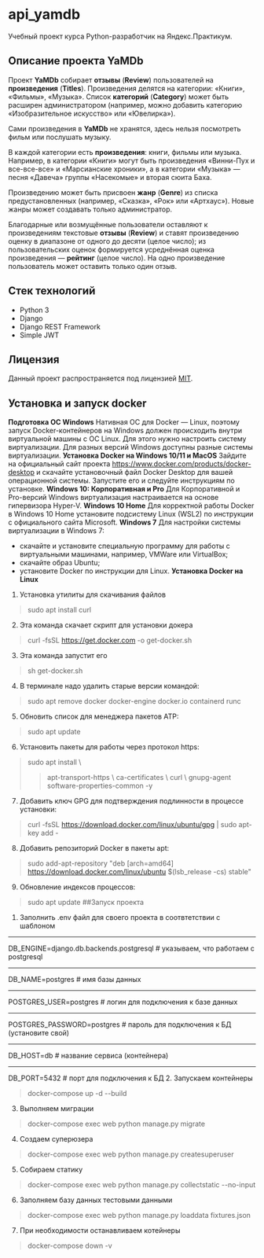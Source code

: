 # api_yamdb

Учебный проект курса Python-разработчик на Яндекс.Практикум.

## Описание проекта YaMDb

Проект **YaMDb** собирает **отзывы** (**Review**) пользователей на 
**произведения** (**Titles**). 
Произведения делятся на категории: «Книги», «Фильмы», «Музыка». Список 
**категорий** (**Category**) может быть расширен администратором (например, 
можно добавить категорию «Изобразительное искусство» или «Ювелирка»).

Сами произведения в **YaMDb** не хранятся, здесь нельзя посмотреть фильм или 
послушать музыку.

В каждой категории есть **произведения**: книги, фильмы или музыка. Например, 
в категории «Книги» могут быть произведения «Винни-Пух и все-все-все» и 
«Марсианские хроники», а в категории «Музыка» — песня «Давеча» группы 
«Насекомые» и вторая сюита Баха.

Произведению может быть присвоен **жанр** (**Genre**) из списка 
предустановленных (например, «Сказка», «Рок» или «Артхаус»). Новые жанры может 
создавать только администратор.

Благодарные или возмущённые пользователи оставляют к произведениям текстовые 
**отзывы** (**Review**) и ставят произведению оценку в диапазоне от одного до 
десяти (целое число); из пользовательских оценок формируется усреднённая оценка 
произведения — **рейтинг** (целое число). На одно произведение пользователь 
может оставить только один отзыв.

## Стек технологий

- Python 3
- Django
- Django REST Framework
- Simple JWT

## Лицензия

Данный проект распространяется под лицензией [MIT](http://opensource.org/licenses/MIT).

## Установка и запуск docker
**Подготовка ОС Windows**
Нативная ОС для Docker — Linux, поэтому запуск Docker-контейнеров на Windows должен происходить внутри виртуальной машины с ОС Linux. Для этого нужно настроить систему виртуализации. Для разных версий Windows доступны разные системы виртуализации.
**Установка Docker на Windows 10/11 и MacOS**
Зайдите на официальный сайт проекта https://www.docker.com/products/docker-desktop и скачайте установочный файл Docker Desktop для вашей операционной системы.
Запустите его и следуйте инструкциям по установке. 
**Windows 10: Корпоративная и Pro**
Для Корпоративной и Pro-версий Windows виртуализация настраивается на основе гипервизора Hyper-V.
**Windows 10 Home**
Для корректной работы Docker в Windows 10 Home установите подсистему Linux (WSL2) по инструкции с официального сайта Microsoft.
**Windows 7**
Для настройки системы виртуализации в Windows 7:
- скачайте и установите специальную программу для работы с виртуальными машинами, например, VMWare или VirtualBox;
- скачайте образ Ubuntu;
- установите Docker по инструкции для Linux.
**Установка Docker на Linux**
1. Установка утилиты для скачивания файлов
>sudo apt install curl
2. Эта команда скачает скрипт для установки докера
>curl -fsSL https://get.docker.com -o get-docker.sh
3. Эта команда запустит его
>sh get-docker.sh  
4. В терминале надо удалить старые версии командой:
>sudo apt remove docker docker-engine docker.io containerd runc
5. Обновить список для менеджера пакетов ATP:
>sudo apt update 
6. Установить пакеты для работы через протокол https:
>sudo apt install \\
  >>apt-transport-https \\
  >>ca-certificates \\
  >>curl \\
  >>gnupg-agent \
  >>software-properties-common -y
7. Добавить ключ GPG для подтверждения подлинности в процессе установки:
>curl -fsSL https://download.docker.com/linux/ubuntu/gpg | sudo apt-key add -
8. Добавить репозиторий Docker в пакеты apt:
>sudo add-apt-repository "deb [arch=amd64] https://download.docker.com/linux/ubuntu $(lsb_release -cs) stable" 
9. Обновление индексов процессов:
>sudo apt update 
##Запуск проекта

1. Заполнить .env файл для своего проекта в соотвтетствии с шаблоном
***
DB_ENGINE=django.db.backends.postgresql # указываем, что работаем с postgresql
***
DB_NAME=postgres # имя базы данных
***
POSTGRES_USER=postgres # логин для подключения к базе данных
***
POSTGRES_PASSWORD=postgres # пароль для подключения к БД (установите свой)
***
DB_HOST=db # название сервиса (контейнера)
***
DB_PORT=5432 # порт для подключения к БД 
2. Запускаем контейнеры
>docker-compose up -d --build
3. Выполняем миграции
>docker-compose exec web python manage.py migrate
4. Создаем суперюзера
>docker-compose exec web python manage.py createsuperuser
5. Собираем статику
>docker-compose exec web python manage.py collectstatic --no-input
6. Заполняем базу данных тестовыми данными
>docker-compose exec web python manage.py loaddata fixtures.json
7. При необходимости останавливаем котейнеры
>docker-compose down -v 
